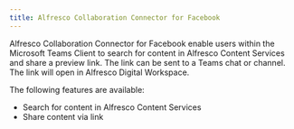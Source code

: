 ```yaml
---
title: Alfresco Collaboration Connector for Facebook
---
```


Alfresco Collaboration Connector for Facebook enable users within the Microsoft Teams Client to search for content in 
Alfresco Content Services and share a preview link. The link can be sent to a Teams chat or channel. The link will open 
in Alfresco Digital Workspace. 

The following features are available:

* Search for content in Alfresco Content Services
* Share content via link

